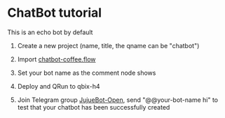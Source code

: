 # ChatBot tutorial
This is an echo bot by default

1. Create a new project (name, title, the qname can be "chatbot")

2. Import [chatbot-coffee.flow](/coffee/chatbot-coffee.flow)

3. Set your bot name as the comment node shows

4. Deploy and QRun to qbix-h4 

5. Join Telegram group [JujueBot-Open](https://t.me/jujuebot_open), send "@@your-bot-name hi" to test that your chatbot has been successfully created
